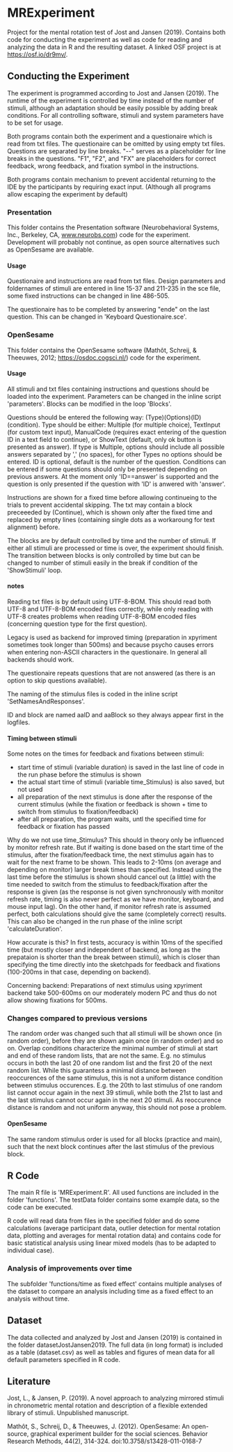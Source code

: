 # MRExperiment
Project for the mental rotation test of Jost and Jansen (2019). Contains both code for conducting the experiment as well as code for reading and analyzing the data in R and the resulting dataset. A linked OSF project is at https://osf.io/dr9mv/.

## Conducting the Experiment
The experiment is programmed according to Jost and Jansen (2019). The runtime of the experiment is controlled by time instead of the number of stimuli, although an adaptation should be easily possible by adding break conditions. For all controlling software, stimuli and system parameters have to be set for usage.

Both programs contain both the experiment and a questionaire which is read from txt files. The questionaire can be omitted by using empty txt files. Questions are separated by line breaks. "--" serves as a placeholder for line breaks in the questions. "F1", "F2", and "FX" are placeholders for correct feedback, wrong feedback, and fixation symbol in the instructions.

Both programs contain mechanism to prevent accidental returning to the IDE by the participants by requiring exact input. (Although all programs allow escaping the experiment by default)

### Presentation
This folder contains the Presentation software (Neurobehavioral Systems, Inc., Berkeley, CA, www.neurobs.com) code for the experiment. Development will probably not continue, as open source alternatives such as OpenSesame are available.
#### Usage
Questionaire and instructions are read from txt files. Design parameters and foldernames of stimuli are entered in line 15-37 and 211-235 in the sce file, some fixed instructions can be changed in line 486-505.

The questionaire has to be completed by answering "ende" on the last question. This can be changed in 'Keyboard Questionaire.sce'.
### OpenSesame
This folder contains the OpenSesame software (Mathôt, Schreij, & Theeuwes, 2012; https://osdoc.cogsci.nl/) code for the experiment. 
#### Usage
All stimuli and txt files containing instructions and questions should be loaded into the experiment. Parameters can be changed in the inline script 'parameters'. Blocks can be modified in the loop 'Blocks'.

Questions should be entered the following way: (Type)(Options)(ID)(condition). Type should be either: Multiple (for multiple choice), TextInput (for custom text input), ManualCode (requires exact entering of the question ID in a text field to continue), or ShowText (default, only ok button is presented as answer). If type is Multiple, options should include all possible answers separated by ',' (no spaces), for other Types no options should be entered. ID is optional, default is the number of the question. Conditions can be entered if some questions should only be presented depending on previous answers. At the moment only 'ID==answer' is supported and the question is only presented if the question with 'ID' is anwered with 'answer'.

Instructions are shown for a fixed time before allowing continueing to the trials to prevent accidental skipping. The txt may contain a block preceeeded by (Continue), which is shown only after the fixed time and replaced by empty lines (containing single dots as a workaroung for text alignment) before.

The blocks are by default controlled by time and the number of stimuli. If either all stimuli are processed or time is over, the experiment should finish. The transition between blocks is only controlled by time but can be changed to number of stimuli easily in the break if condition of the 'ShowStimuli' loop.
#### notes
Reading txt files is by default using UTF-8-BOM. This should read both UTF-8 and UTF-8-BOM encoded files correctly, while only reading with UTF-8 creates problems when reading UTF-8-BOM encoded files (concerning question type for the first question).

Legacy is used as backend for improved timing (preparation in xpyriment sometimes took longer than 500ms) and because psycho causes errors when entering non-ASCII characters in the questionaire. In general all backends should work.

The questionaire repeats questions that are not answered (as there is an option to skip questions available). 

The naming of the stimulus files is coded in the inline script 'SetNamesAndResponses'.

ID and block are named aaID and aaBlock so they always appear first in the logfiles.

#### Timing between stimuli
Some notes on the times for feedback and fixations between stimuli:
- start time of stimuli (variable duration) is saved in the last line of code in the run phase before the stimulus is shown
- the actual start time of stimuli (variable time_Stimulus) is also saved, but not used
- all preparation of the next stimulus is done after the response of the current stimulus (while the fixation or feedback is shown + time to switch from stimulus to fixation/feedback)
- after all preparation, the program waits, untl the specified time for feedback or fixation has passed

Why do we not use time_Stimulus? 
This should in theory only be influenced by monitor refresh rate. But if waiting is done based on the start time of the stimulus, after the fixation/feedback time, the next stimulus again has to wait for the next frame to be shown. This leads to 2-10ms (on average and depending on monitor) larger break times than specified. Instead using the last time before the stimulus is shown should cancel out (a little) with the time needed to switch from the stimulus to feedback/fixation after the response is given (as the response is not given synchronously with monitor refresh rate, timing is also never perfect as we have monitor, keyboard, and mouse input lag). On the other hand, if monitor refresh rate is assumed perfect, both calculations should give the same (completely correct) results.
This can also be changed in the run phase of the inline script 'calculateDuration'.

How accurate is this? 
In first tests, accuracy is within 10ms of the specified time (but mostly closer and independent of backend, as long as the prepataion is shorter than the break between stimuli), which is closer than specifying the time directly into the sketchpads for feedback and fixations (100-200ms in that case, depending on backend).

Concerning backend: 
Preparations of next stimulus using xpyriment backend take 500-600ms on our moderately modern PC and thus do not allow showing fixations for 500ms.

### Changes compared to previous versions
The random order was changed such that all stimuli will be shown once (in random order), before they are shown again once (in random order) and so on. Overlap conditions characterize the minimal number of stimuli at start and end of these random lists, that are not the same. E.g. no stimulus occurs in both the last 20 of one random list and the first 20 of the next random list. While this guarantess a minimal distance between reoccurences of the same stimulus, this is not a uniform distance condition between stimulus occurences. E.g. the 20th to last stimulus of one random list cannot occur again in the next 39 stimuli, while both the 21st to last and the last stimulus cannot occur again in the next 20 stimuli. As reoccurence distance is random and not uniform anyway, this should not pose a problem.

#### OpenSesame
The same random stimulus order is used for all blocks (practice and main), such that the next block continues after the last stimulus of the previous block.

## R Code
The main R file is 'MRExperiment.R'. All used functions are included in the folder 'functions'. The testData folder contains some example data, so the code can be executed.

R code will read data from files in the specified folder and do some calculations (average participant data, outlier detection for mental rotation data, plotting and averages for mental rotation data) and contains code for basic statistical analysis using linear mixed models (has to be adapted to individual case).

### Analysis of improvements over time
The subfolder 'functions/time as fixed effect' contains multiple analyses of the dataset to compare an analysis including time as a fixed effect to an analysis without time.

## Dataset
The data collected and analyzed by Jost and Jansen (2019) is contained in the folder datasetJostJansen2019. The full data (in long format) is included as a table (dataset.csv) as well as tables and figures of mean data for all default parameters specified in R code.

## Literature 
Jost, L., & Jansen, P. (2019). A novel approach to analyzing mirrored stimuli in chronometric mental rotation and description of a flexible extended library of stimuli. Unpublished manuscript.

Mathôt, S., Schreij, D., & Theeuwes, J. (2012). OpenSesame: An open-source, graphical experiment builder for the social sciences. Behavior Research Methods, 44(2), 314-324. doi:10.3758/s13428-011-0168-7